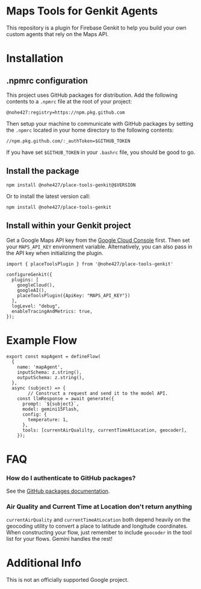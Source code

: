 # Maps Tools for Genkit Agents

This repository is a plugin for Firebase Genkit to help you build your own
custom agents that rely on the Maps API.

# Installation

## .npmrc configuration

This project uses GitHub packages for distribution. Add the following contents
to a `.npmrc` file at the root of your project:

```
@nohe427:registry=https://npm.pkg.github.com
```

Then setup your machine to communicate with GitHub packages by setting the 
`.npmrc` located in your home directory to the following contents:

```
//npm.pkg.github.com/:_authToken=$GITHUB_TOKEN
```

If you have set `$GITHUB_TOKEN` in your `.bashrc` file, you should be good to
go.

## Install the package

```
npm install @nohe427/place-tools-genkit@$VERSION
```

Or to install the latest version call:

```
npm install @nohe427/place-tools-genkit
```

## Install within your Genkit project

Get a Google Maps API key from the 
[Google Cloud Console](https://console.cloud.google.com/google/maps-apis/api-list?project=_)
first. Then set your `MAPS_API_KEY` environment variable. Alternatively, you can
also pass in the API key when initializing the plugin.

```
import { placeToolsPlugin } from '@nohe427/place-tools-genkit'

configureGenkit({
  plugins: [
    googleCloud(),
    googleAI(),
    placeToolsPlugin({ApiKey: "MAPS_API_KEY"})
  ],
  logLevel: "debug",
  enableTracingAndMetrics: true,
});
```

# Example Flow

```
export const mapAgent = defineFlow(
  {
    name: 'mapAgent',
    inputSchema: z.string(),
    outputSchema: z.string(),
  },
  async (subject) => {
		// Construct a request and send it to the model API.
    const llmResponse = await generate({
      prompt: `${subject}`,
      model: gemini15Flash,
      config: {
        temperature: 1,
      },
      tools: [currentAirQualilty, currentTimeAtLocation, geocoder],
    });
```

# FAQ

### How do I authenticate to GitHub packages?

See the [GitHub packages documentation](https://docs.github.com/en/packages/working-with-a-github-packages-registry/working-with-the-npm-registry#authenticating-to-github-packages).

### Air Quality and Current Time at Location don't return anything

`currentAirQuality` and `currentTimeAtLocation` both depend heavily on the
geocoding utility to convert a place to latitude and longitude coordinates. When
constructing your flow, just remember to include `geocoder` in the tool list for
your flows. Gemini handles the rest!

# Additional Info

This is not an officially supported Google project.